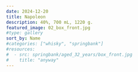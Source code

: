 ```yaml
---
date: 2024-12-20
title: Napoleon
description: 40%, 700 mL, 1220 g.
featured_image: 02_box_front.jpg
#type: gallery
sort_by: Name
#categories: ["whisky", "springbank"]
#resources:
#  - src: springbank/aged_32_years/box_front.jpg
#    title: "anyway"
---
```

